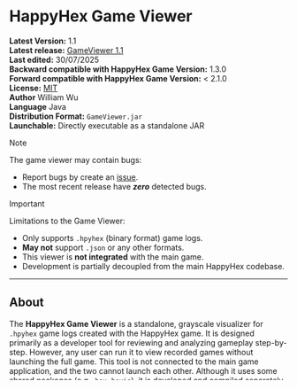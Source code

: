 # HappyHex Game Viewer

**Latest Version:** 1.1  
**Latest release:** [GameViewer 1.1](https://github.com/williamwutq/game_HappyHex/releases/tag/viewer-1.1)  
**Last edited:** 30/07/2025  
**Backward compatible with HappyHex Game Version:** 1.3.0  
**Forward compatible with HappyHex Game Version:** < 2.1.0  
**License:** [MIT](LICENSE)  
**Author** William Wu  
**Language** Java  
**Distribution Format:** `GameViewer.jar`  
**Launchable:** Directly executable as a standalone JAR

> [!NOTE]
> The game viewer may contain bugs:  
> - Report bugs by create an [issue](https://github.com/williamwutq/game_HappyHex/issues).
> - The most recent release have ***zero*** detected bugs.

> [!IMPORTANT]
> Limitations to the Game Viewer:  
> - Only supports `.hpyhex` (binary format) game logs.
> - **May not** support `.json` or any other formats.
> - This viewer is **not integrated** with the main game.
> - Development is partially decoupled from the main HappyHex codebase.

---

## About
The **HappyHex Game Viewer** is a standalone, grayscale visualizer for `.hpyhex` game logs created with the HappyHex game.
It is designed primarily as a developer tool for reviewing and analyzing gameplay step-by-step. However, any user can run
it to view recorded games without launching the full game. This tool is not connected to the main game application, and
the two cannot launch each other. Although it uses some shared packages (e.g., `hex`, `hexio`), it is developed and
compiled separately.

## Contribution

The HappyHex Game Viewer is released under the [MIT License](https://opensource.org/licenses/MIT) and is free for
personal, educational, and commercial use. See [LICENSE](LICENSE) for more details.  

However, **active development is complete**, and the team will **not accept pull requests**.  

- The `viewer` branch is the **main and protected branch** for viewer development.  
- No new features will be added unless strictly necessary.  
- **No new file formats** are planned before HappyHex version 1.5.  
- If you encounter a **bug**, feel free to [create an issue](https://github.com/williamwutq/game_HappyHex/issues).
  In the issue title, make sure to mention "Viewer" or "Game Viewer". Bugs will be fixed if reported.  
- **New Feature requests, such as adding colors, will not be accepted.**  
- If you'd like to build an enhanced version of game viewer, **please fork the repository** and develop independently.  
- This contribution guideline **only apply to the Game Viewer** development, not the main HappyHex game.  

Remember, game viewer mainly serves as a developer tool, not a game product or feature.  

## Features

- Lightweight and minimal dependencies.
- Displays gameplay from binary `.hpyhex` logs.
- Supports drop in file from anywhere, if the operating system allows it.
- No reliance on fonts, themes, or any system-specific graphics.
- Simple grayscale UI using only Java standard GUI libraries.
- Interactive slider for speed control.
- Button-based step control (forward/backward).
- On-screen hex keyboard and system keyboard for input.
- Score and turn indicators included.
- Fully self-contained in a single JAR.
- Eye like icon for the program.

## Dependencies

All required packages are bundled inside the JAR:

- `java.awt`
- `javax.swing`
- `hex`
- `hexio`

No additional libraries or themes are needed. There are **No** Easter Eggs, hidden logic paths, or graphical overlays.

## How to Run

1. **Execute the JAR**:
   ```java -jar GameViewer.jar```
   or double-click `GameViewer.jar`.

2. **Enter Game Log Filename**:
    - This only accepts files from the `data/` folder.
    - Upon launching the viewer application, a calculator-like keyboard and display interface should show up.
    - Use the on-screen keyboard to input a filename (no extension). By default, the filename is a **16-digit hexadecimal** number.
    - Use the `0`-`F` keys to enter hexadecimal characters, `<`, `>`, `STT`, `END` keys to move cursor.
    - Use your system keyboard to enter any character, if you prefer.
    - Use the `DEL` and `-` keys to delete characters, and the `+` key to duplicate character at cursor position.
    - Press `ENT` (Enter) when the full name is entered.
    - If the file exists in the `data/` folder, it will be loaded.
    - Depending on the version, if binary file does not exist, it may try to load json file if exists.

3. **Navigating the Game**:
    - After loading, click the filename field to exit keyboard mode and show the game field.
    - Use the **top two arrow buttons** to move step-by-step **(backward/forward)**.
    - Use the **bottom two arrow buttons** to run continuously **(backward/forward)**.
    - Use the **slider at the bottom** to adjust the playback speed.
    - The **score and turn** will be shown at the top center, between the filename and the game board.

4. **Refresh Game**:
   - Games are automatically refreshed from drop in.
   - Games are only refreshed when the `ENT` key is pressed.

5. **Load Another Game**:
    - Click the filename again to re-activate the keyboard.
    - Press `CLR` (Clear), enter a new filename, and press `ENT`.
    - Or drop in a file anywhere in the application window to load a new game.

## Packages

### Core Viewer Interface
package `viewer`  
**Dependencies**:  
`java.awt`, `javax.swing`, `hex`, `hexio`, `viewer.logic`, `viewer.graphics.interactive`  
**Function**:  
Main application package. It provides the entry point for the program and constructs the overall interface layout.
It initializes game state rendering, handles basic file input, and coordinates UI elements. It is not integrated
with the main game’s Launcher and is grayscale by design for simplicity.

### Viewer Logic Controller
package `viewer.logic`  
**Dependencies**:  
`hex`, `hexio`  
**Function**:  
Encapsulates game-viewing logic. Handles game step navigation, replay speed, file loading, and synchronization of
UI elements with internal game state. Acts as the logical bridge between UI components and the underlying game engine.

### Interactive Components
package `graphics.interactive`  
**Dependencies**:  
`java.awt`, `javax.swing`  
**Function**:  
Provides reusable UI components such as the on-screen keyboard, buttons, and slider used in the Viewer. These
components are tailored for grayscale interface usage and are loosely coupled for easy integration. They are
shared with other GUI tools that follow minimal UI design principles.